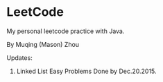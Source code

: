 # LeetCode
My personal leetcode practice with Java.

By Muqing (Mason) Zhou

Updates:
1. Linked List Easy Problems Done by Dec.20.2015.
